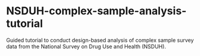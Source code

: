 # NSDUH-complex-sample-analysis-tutorial
Guided tutorial to conduct design-based analysis of complex sample survey data from the National Survey on Drug Use and Health (NSDUH).

